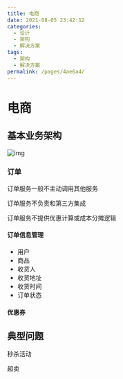```yaml
---
title: 电商
date: 2021-08-05 23:42:12
categories:
  - 设计
  - 架构
  - 解决方案
tags:
  - 架构
  - 解决方案
permalink: /pages/4ae6a4/
---
```


# 电商

## 基本业务架构

![img](https://github.com/zuijunzi9/Java_notes/tree/main/images-master/snap/20210805222544.jpg)

### 订单

订单服务一般不主动调用其他服务

订单服务不负责和第三方集成

订单服务不提供优惠计算或成本分摊逻辑

#### 订单信息管理

- 用户
- 商品
- 收货人
- 收货地址
- 收货时间
- 订单状态

#### 优惠券

## 典型问题

秒杀活动

超卖